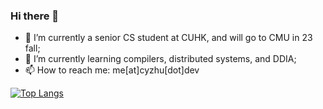 ### Hi there 👋

- 🌱 I’m currently a senior CS student at CUHK, and will go to CMU in 23 fall;
- 🔭 I’m currently learning compilers, distributed systems, and DDIA;
- 📫 How to reach me: me[at]cyzhu[dot]dev
<!--
**philipzhux/philipzhux** is a ✨ _special_ ✨ repository because its `README.md` (this file) appears on your GitHub profile.

Here are some ideas to get you started:

- 🔭 I’m currently working on ...
- 🌱 I’m currently learning ...
- 👯 I’m looking to collaborate on ...
- 🤔 I’m looking for help with ...
- 💬 Ask me about ...
- 📫 How to reach me: ...
- 😄 Pronouns: ...
- ⚡ Fun fact: ...
-->
[![Top Langs](https://github-readme-stats.vercel.app/api/top-langs/?username=philipzhux&exclude_repo=new_leetcode&langs_count=10&theme=transparent&layout=compact&bg_color=0d1117&hide_title=true&text_color=ffffff&hide_border=true&include_forks=true)](https://github.com/philipzhux/)


